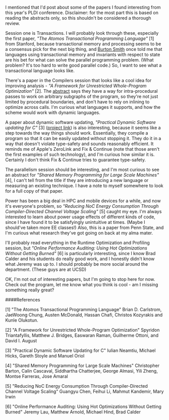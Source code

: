 <!--
.. title: PLDI Papers I'm interested in, part one
.. date: 2006/01/26 17:39
.. slug: pldi-papers-im-interested-in-part-one
.. link:
.. description:
.. tags: compilers, grad-school, research
-->


I mentioned that I'd post about some of the papers I found interesting from this year's PLDI conference. Disclaimer: for the most part this is based on reading the abstracts only, so this shouldn't be considered a thorough review.

Session one is Transactions. I will probably look through these, especially the first paper, *"The Atomos Transactional Programming Language"* [1] from Stanford, because transactional memory and processing seems to be a consensus pick for the next big thing, and [Burton Smith](http://www.computerhistory.org/events/lectures/smith_01232001/) once told me that languages using transactional memory and invariants with respect to state are his bet for what can solve the parallel programming problem. (What problem? It's too hard to write good parallel code.) So, I want to see what a transactional language looks like.

There's a paper in the Compilers session that looks like a cool idea for improving analysis - *"A Framework for Unrestricted Whole-Program Optimization"* [2]. The [abstract](http://liberty.princeton.edu/Publications/index.php?abs=1&setselect;=pldi06_pbe) says they have a way for intra-procedural passes to work on arbitrary subgraphs of the program, so they're not just limited by procedural boundaries, and don't have to rely on inlining to optimize across calls. I'm curious what languages it supports, and how the scheme would work with dynamic languages.

A paper about dynamic software updating, *"Practical Dynamic Software updating for C"* [3] ([project link](http://www.cs.umd.edu/projects/dsu/)) is also interesting, because it seems like a step towards the way things should work. Essentially, they compile a program so that it can be easily updated without stopping it. They do it in a way that doesn't violate type-safety and sounds reasonably efficient. It reminds me of Apple's ZeroLink and Fix & Continue (note that those aren't the first examples of such technology), and I'm curious how similar it is. Certainly I don't think Fix & Continue tries to guarantee type-safety.

The parallelism session should be interesting, and I'm most curious to see an abstract for *"Shared Memory Programming for Large Scale Machines"* [4], I can't tell from the title if they are introducing a new language or measuring an existing technique. I have a note to myself somewhere to look for a full copy of that paper.

Power has been a big deal in HPC and mobile devices for a while, and now it's everyone's problem, so *"Reducing NoC Energy Consumption Through Compiler-Directed Channel Voltage Scaling"* [5] caught my eye. I'm always interested to learn about power usage effects of different kinds of code, since I have found it to be satisfyingly unintuitive at times. (Maybe I should've taken more EE classes!) Also, this is a paper from Penn State, and I'm curious what research they've got going on back at my alma mater.

I'll probably read everything in the Runtime Optimization and Profiling session, but *"Online Performance Auditing: Using Hot Optimizations Without Getting Burned"* [6] is particularly interesting, since I know Brad Calder and his students do really good work, and I honestly didn't know what Jeremy was up to. I should probably be more social around the department. (These guys are at UCSD)

OK, I'm not out of interesting papers, but I'm going to stop here for now. Check out the program, let me know what you think is cool - am I missing something really great?

####References


[1] "The Atomos Transactional Programming Language"
Brian D. Carlstrom, JaeWoong Chung, Austen McDonald, Hassan Chafi,
Christos Kozyrakis and Kunle Olukotun.

[2] "A Framework for Unrestricted Whole-Program Optimization"
Spyridon Triantafyllis, Matthew J. Bridges, Easwaran Raman, Guilherme Ottoni, and David I. August

[3] "Practical Dynamic Software Updating for C"
Iulian Neamtiu, Michael Hicks, Gareth Stoyle and Manuel Oriol

[4] "Shared Memory Programming for Large Scale Machines"
Christopher Barton, Calin Cascaval, Siddhartha Chatterjee, George Almasi, Yili Zheng, Montse Farreras, Jose Amaral

[5] "Reducing NoC Energy Consumption Through Compiler-Directed Channel Voltage Scaling"
Guangyu Chen, Feihui Li, Mahmut Kandemir, Mary Irwin

[6] "Online Performance Auditing: Using Hot Optimizations Without Getting Burned"
Jeremy Lau, Matthew Arnold, Michael Hind, Brad Calder
